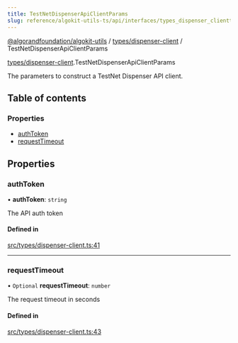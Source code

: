 ```yaml
---
title: TestNetDispenserApiClientParams
slug: reference/algokit-utils-ts/api/interfaces/types_dispenser_clienttestnetdispenserapiclientparams
---
```

[@algorandfoundation/algokit-utils](/reference/algokit-utils-ts/api/overview) / [types/dispenser-client](/reference/algokit-utils-ts/api/modules/types_dispenser_client/) / TestNetDispenserApiClientParams



[types/dispenser-client](/reference/algokit-utils-ts/api/modules/types_dispenser_client/).TestNetDispenserApiClientParams

The parameters to construct a TestNet Dispenser API client.

## Table of contents

### Properties

- [authToken](#authtoken)
- [requestTimeout](#requesttimeout)

## Properties

### authToken

• **authToken**: `string`

The API auth token

#### Defined in

[src/types/dispenser-client.ts:41](https://github.com/algorandfoundation/algokit-utils-ts/blob/main/src/types/dispenser-client.ts#L41)

___

### requestTimeout

• `Optional` **requestTimeout**: `number`

The request timeout in seconds

#### Defined in

[src/types/dispenser-client.ts:43](https://github.com/algorandfoundation/algokit-utils-ts/blob/main/src/types/dispenser-client.ts#L43)